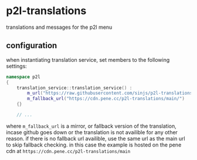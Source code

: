 # p2l-translations

translations and messages for the p2l menu

## configuration

when instantiating translation service, set members to the following settings:

```cpp
namespace p2l
{
	translation_service::translation_service() :
	    m_url("https://raw.githubusercontent.com/sinjs/p2l-translations/main"),
	    m_fallback_url("https://cdn.pene.cc/p2l-translations/main/")
	{}

	// ...
```

where `m_fallback_url` is a mirror, or fallback version of the translation, incase github goes
down or the translation is not availible for any other reason. if there is no fallback url
availible, use the same url as the main url to skip fallback checking. in this case the example
is hosted on the pene cdn at `https://cdn.pene.cc/p2l-translations/main`
